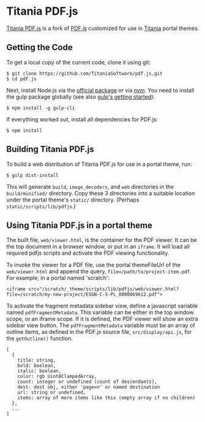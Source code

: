 # Titania PDF.js 

[Titania PDF.js](https://github.com/TitaniaSoftware/pdf.js) is a fork of [PDF.js](https://github.com/mozilla/pdf.js/) customized for use in [Titania](http://titaniasoftware.com) portal themes.

## Getting the Code

To get a local copy of the current code, clone it using git:

    $ git clone https://github.com/TitaniaSoftware/pdf.js.git
    $ cd pdf.js

Next, install Node.js via the [official package](https://nodejs.org) or via
[nvm](https://github.com/creationix/nvm). You need to install the gulp package
globally (see also [gulp's getting started](https://github.com/gulpjs/gulp/blob/master/docs/getting-started.md#getting-started)):

    $ npm install -g gulp-cli

If everything worked out, install all dependencies for PDF.js:

    $ npm install

## Building Titania PDF.js

To build a web distribution of Titania PDF.js for use in a portal theme, run:

    $ gulp dist-install

This will generate `build`, `image_decoders`, and `web` directories in the `build/minified/` directory. Copy these 3 directories into a suitable location under the portal theme's `static/` directory. (Perhaps `static/scripts/lib/pdfjs`.)

## Using Titania PDF.js in a portal theme

The built file, `web/viewer.html`, is the container for the PDF viewer. It can be the top document in a browser window, or put in an `iframe`. It will load all required pdfjs scripts and activate the PDF viewing functionality.

To invoke the viewer for a PDF file, use the portal themeFileUrl of the `web/viewer.html` and append the query, `file=/path/to/project-item.pdf`. For example, in a portal named 'scratch':

    <iframe src="/scratch/_theme/scripts/lib/pdfjs/web/viewer.html?file=/scratch/my-new-project/ESGN-C-S-PL_0000069612.pdf">

To activate the fragment metadata sidebar view, define a javascript variable named `pdfFragmentMetadata`. This variable can be either in the top window scope, or an iframe scope. If it is defined, the PDF viewer will show an extra sidebar view button. The `pdfFragmentMetadata` variable must be an array of outline items, as defined in the PDF.js source file, `src/display/api.js`, for the `getOutline()` function.

    [
      {
        title: string,
        bold: boolean,
        italic: boolean,
        color: rgb Uint8ClampedArray,
        count: integer or undefined (count of descendants),
        dest: dest obj, either 'page=n' or named destination
        url: string or undefined,
        items: array of more items like this (empty array if no children)
      },
      ...
    ]

